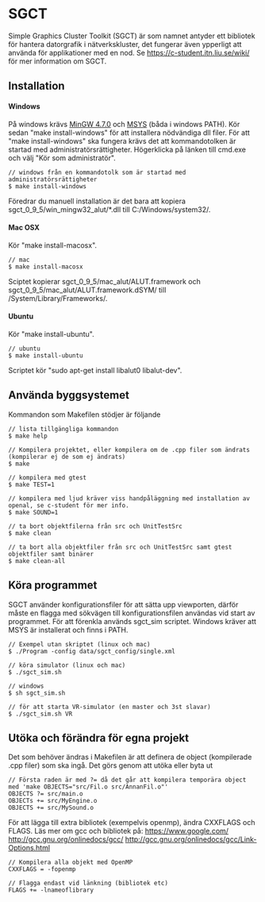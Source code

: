 # SGCT
Simple Graphics Cluster Toolkit (SGCT) är som namnet antyder ett bibliotek för hantera datorgrafik i nätverkskluster, det fungerar även ypperligt att använda för applikationer med en nod. Se https://c-student.itn.liu.se/wiki/ för mer information om SGCT.

## Installation
#### Windows
På windows krävs [MinGW 4.7.0](https://c-student.itn.liu.se/wiki/_media/develop:mingw_4.7.0.zip) och [MSYS](http://www.mingw.org/wiki/MSYS) (båda i windows PATH). Kör sedan "make install-windows" för att installera nödvändiga dll filer.
För att "make install-windows" ska fungera krävs det att kommandotolken är startad med administratörsrättigheter. Högerklicka på länken till cmd.exe och välj "Kör som administratör". 

	// windows från en kommandotolk som är startad med administratörsrättigheter
	$ make install-windows

Föredrar du manuell installation är det bara att kopiera sgct_0_9_5/win_mingw32_alut/*.dll till C:/Windows/system32/.

#### Mac OSX
Kör "make install-macosx". 

	// mac
	$ make install-macosx

Sciptet kopierar sgct_0_9_5/mac_alut/ALUT.framework och sgct_0_9_5/mac_alut/ALUT.framework.dSYM/ till /System/Library/Frameworks/. 

#### Ubuntu
Kör "make install-ubuntu".
	
	// ubuntu
	$ make install-ubuntu

Scriptet kör "sudo apt-get install libalut0 libalut-dev".

## Använda byggsystemet

Kommandon som Makefilen stödjer är följande

	// lista tillgängliga kommandon
	$ make help 

    // Kompilera projektet, eller kompilera om de .cpp filer som ändrats (kompilerar ej de som ej ändrats)
    $ make
	
	// kompilera med gtest
	$ make TEST=1
	
	// kompilera med ljud kräver viss handpåläggning med installation av openal, se c-student för mer info.
	$ make SOUND=1
	
	// ta bort objektfilerna från src och UnitTestSrc
	$ make clean
	
	// ta bort alla objektfiler från src och UnitTestSrc samt gtest objektfiler samt binärer
	$ make clean-all
	
## Köra programmet

SGCT använder konfigurationsfiler för att sätta upp viewporten, därför måste en flagga med sökvägen till konfigurationsfilen användas vid start av programmet. För att förenkla används sgct_sim scriptet. Windows kräver att MSYS är installerat och finns i PATH.

	// Exempel utan skriptet (linux och mac)
	$ ./Program -config data/sgct_config/single.xml
	
	// köra simulator (linux och mac)
	$ ./sgct_sim.sh
	
	// windows
	$ sh sgct_sim.sh
	
	// för att starta VR-simulator (en master och 3st slavar)
	$ ./sgct_sim.sh VR
	
## Utöka och förändra för egna projekt
Det som behöver ändras i Makefilen är att definera de object (kompilerade .cpp filer) som ska ingå. Det görs genom att utöka eller byta ut

	// Första raden är med ?= då det går att kompilera temporära object med 'make OBJECTS="src/Fil.o src/AnnanFil.o"'
	OBJECTS ?= src/main.o 
	OBJECTs += src/MyEngine.o
	OBJECTS += src/MySound.o
	
För att lägga till extra bibliotek (exempelvis openmp), ändra CXXFLAGS och FLAGS. Läs mer om gcc och bibliotek på:
https://www.google.com/
http://gcc.gnu.org/onlinedocs/gcc/
http://gcc.gnu.org/onlinedocs/gcc/Link-Options.html

	// Kompilera alla objekt med OpenMP
	CXXFLAGS = -fopenmp
	
	// Flagga endast vid länkning (bibliotek etc)
	FLAGS += -lnameoflibrary
	
	
